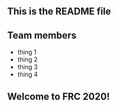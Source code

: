 ## This is the README file
## Team members 
* thing 1
* thing 2   
* thing 3   
* thing 4   

## Welcome to FRC 2020!